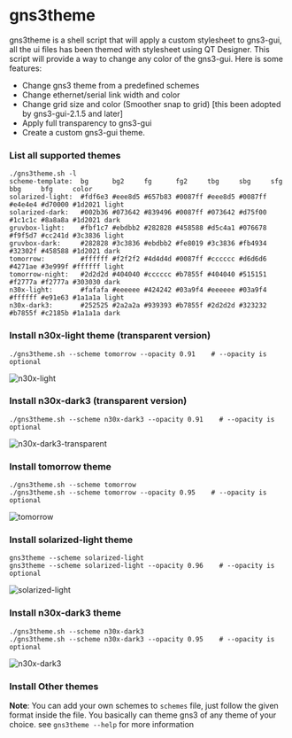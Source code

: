 		
# gns3theme

gns3theme is a shell script that will apply a custom stylesheet to gns3-gui, all the ui files has been themed with stylesheet using QT Designer. This script will provide a way to change any color of the gns3-gui. Here is some features:
- Change gns3 theme from a predefined schemes 
- Change ethernet/serial link width and color
- Change grid size and color (Smoother snap to grid) [this been adopted by gns3-gui-2.1.5 and later]
- Apply full transparency to gns3-gui
- Create a custom gns3-gui theme.

### List all supported themes
```
./gns3theme.sh -l
scheme-template:  bg      bg2     fg      fg2     tbg     sbg     sfg     bbg     bfg     color
solarized-light:  #fdf6e3 #eee8d5 #657b83 #0087ff #eee8d5 #0087ff #e4e4e4 #d70000 #1d2021 light
solarized-dark:   #002b36 #073642 #839496 #0087ff #073642 #d75f00 #1c1c1c #8a8a8a #1d2021 dark
gruvbox-light:    #fbf1c7 #ebdbb2 #282828 #458588 #d5c4a1 #076678 #f9f5d7 #cc241d #3c3836 light
gruvbox-dark:     #282828 #3c3836 #ebdbb2 #fe8019 #3c3836 #fb4934 #32302f #458588 #1d2021 dark
tomorrow:         #ffffff #f2f2f2 #4d4d4d #0087ff #cccccc #d6d6d6 #4271ae #3e999f #ffffff light
tomorrow-night:   #2d2d2d #404040 #cccccc #b7855f #404040 #515151 #f2777a #f2777a #303030 dark
n30x-light:       #fafafa #eeeeee #424242 #03a9f4 #eeeeee #03a9f4 #ffffff #e91e63 #1a1a1a light
n30x-dark3:       #252525 #2a2a2a #939393 #b7855f #2d2d2d #323232 #b7855f #c2185b #1a1a1a dark
```

### Install n30x-light theme (transparent version)
```
./gns3theme.sh --scheme tomorrow --opacity 0.91    # --opacity is optional 
```
![n30x-light](https://user-images.githubusercontent.com/10103340/40444984-abe11d10-5e7f-11e8-842d-e5a8d3e05966.png)

### Install n30x-dark3 (transparent version)
```
./gns3theme.sh --scheme n30x-dark3 --opacity 0.91    # --opacity is optional 
```
![n30x-dark3-transparent](https://user-images.githubusercontent.com/10103340/40465556-24d7f56c-5ed6-11e8-8601-5f7c8a34eefd.png)

### Install tomorrow  theme
```
./gns3theme.sh --scheme tomorrow 
./gns3theme.sh --scheme tomorrow --opacity 0.95    # --opacity is optional
```
![tomorrow](https://user-images.githubusercontent.com/10103340/40444837-4de4e99e-5e7f-11e8-8f3e-2122f0ec2813.png)

### Install solarized-light theme
```
gns3theme --scheme solarized-light
gns3theme --scheme solarized-light --opacity 0.96    # --opacity is optional
```
![solarized-light](https://user-images.githubusercontent.com/10103340/40444850-596c16ca-5e7f-11e8-94dc-b0f72a3e3dde.png)

### Install n30x-dark3 theme
```
./gns3theme.sh --scheme n30x-dark3
./gns3theme.sh --scheme n30x-dark3 --opacity 0.95    # --opacity is optional
```
![n30x-dark3](https://user-images.githubusercontent.com/10103340/40444874-68f21964-5e7f-11e8-829d-2075f5d18fc6.png)

### Install Other themes
**Note**: You can add your own schemes to `schemes` file, just follow the given format inside the file.
You basically can theme gns3 of any theme of your choice.
see `gns3theme --help` for more information


